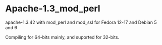 Apache-1.3_mod_perl
===================
apache-1.3.42 with mod_perl and mod_ssl for Fedora 12-17 and Debian 5 and 6

Compiling for 64-bits mainly, and suported for 32-bits.

